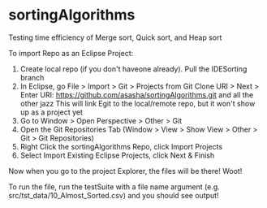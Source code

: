 # sortingAlgorithms
Testing time efficiency of Merge sort, Quick sort, and Heap sort


To import Repo as an Eclipse Project:

1. Create local repo (if you don't haveone already). Pull the IDESorting branch
2. In Eclipse, go File > Import > Git > Projects from Git 
        Clone URI > Next > Enter URI: https://github.com/asasha/sortingAlgorithms.git and all the other jazz
	This will link Egit to the local/remote repo, but it won't show up as a project yet
3. Go to Window > Open Perspective > Other > Git
4. Open the Git Repositories Tab (Window > View > Show View > Other > Git > Git Repositories)
5. Right Click the sortingAlgorithms Repo, click Import Projects
6. Select Import Existing Eclipse Projects, click Next & Finish

Now when you go to the project Explorer, the files will be there!  Woot!

To run the file, run the testSuite with a file name argument (e.g. src/tst_data/10_Almost_Sorted.csv) and you should see output!

